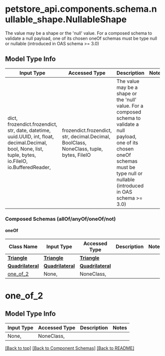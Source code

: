 <a name="top"></a>
<a id="NullableShape"></a>
# petstore_api.components.schema.nullable_shape.NullableShape

The value may be a shape or the 'null' value. For a composed schema to validate a null payload, one of its chosen oneOf schemas must be type null or nullable (introduced in OAS schema >= 3.0)

## Model Type Info
Input Type | Accessed Type | Description | Notes
------------ | ------------- | ------------- | -------------
dict, frozendict.frozendict, str, date, datetime, uuid.UUID, int, float, decimal.Decimal, bool, None, list, tuple, bytes, io.FileIO, io.BufferedReader,  | frozendict.frozendict, str, decimal.Decimal, BoolClass, NoneClass, tuple, bytes, FileIO | The value may be a shape or the &#x27;null&#x27; value. For a composed schema to validate a null payload, one of its chosen oneOf schemas must be type null or nullable (introduced in OAS schema &gt;&#x3D; 3.0) | 

### Composed Schemas (allOf/anyOf/oneOf/not)
#### oneOf
Class Name | Input Type | Accessed Type | Description | Notes
------------- | ------------- | ------------- | ------------- | -------------
[**Triangle**](triangle.Triangle.md) | [**Triangle**](triangle.Triangle.md) | [**Triangle**](triangle.Triangle.md) |  | 
[**Quadrilateral**](quadrilateral.Quadrilateral.md) | [**Quadrilateral**](quadrilateral.Quadrilateral.md) | [**Quadrilateral**](quadrilateral.Quadrilateral.md) |  | 
[one_of_2](#one_of_2) | None,  | NoneClass,  |  | 

# one_of_2

## Model Type Info
Input Type | Accessed Type | Description | Notes
------------ | ------------- | ------------- | -------------
None,  | NoneClass,  |  | 

[[Back to top]](#top) [[Back to Component Schemas]](../../../README.md#Component-Schemas) [[Back to README]](../../../README.md)